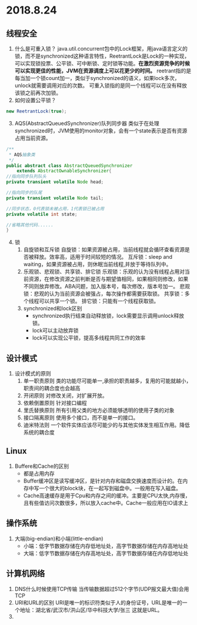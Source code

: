 # 2018.8.24
## 线程安全
1. 什么是可重入锁？
java.util.concurrent包中的Lock框架，用java语言定义的锁，而不是synchronized这种语言特性，ReetrantLock是Lock的一种实现，可以实现锁投票、公平锁、可中断锁、定时锁等功能。**在激烈资源竞争的时候可以实现更佳的性能，JVM在资源调度上可以花更少的时间。**
reetrant指的是每当加一个锁count加一，类似于synchronized的语义，如果lock多次，unlock就需要调用对应的次数。
可重入锁指的是同一个线程可以在没有释放该锁之前再次加锁。
2. 如何设置公平锁？
```java
new ReetrantLock(true);
```

3. AQS(AbstractQueuedSynchronizer)队列同步器
类似于在处理synchronized时，JVM使用的monitor对象，会有一个state表示是否有资源占用当前资源。

```java
/**
 * AQS抽象类
 */
public abstract class AbstractQueuedSynchronizer
    extends AbstractOwnableSynchronizer{
//指向同步队列队头
private transient volatile Node head;

//指向同步的队尾
private transient volatile Node tail;

//同步状态，0代表锁未被占用，1代表锁已被占用
private volatile int state;

//省略其他代码......
}
```

4. 锁
    1. 自旋锁和互斥锁
    自旋锁：如果资源被占用，当前线程就会循环查看资源是否被释放。效率高，适用于时间较短的情况。
    互斥锁：sleep and waiting，如果资源被占用，则休眠当前线程,并放于等待队列中。
    2. 乐观锁、悲观锁、共享锁、排它锁
    乐观锁：乐观的认为没有线程占用对当前资源，在修改资源之前判断是否与期望值相同，如果相同则修改，如果不同则放弃修改。ABA问题，加入版本号，每次修改，版本号加一。
    悲观锁：悲观的认为当前资源会被强占，每次操作都需要获取锁。
    共享锁：多个线程可以共享一个锁。
    排它锁：只能有一个线程获取锁。
    3. synchronized和lock区别
        * synchronized执行结束自动释放锁，lock需要显示调用unlock释放锁。
        * lock可以主动放弃锁
        * lock可以实现公平锁，提高多线程共同工作的效率

## 设计模式
1. 设计模式的原则
    1. 单一职责原则
    类的功能尽可能单一,承担的职责越多，复用的可能就越小，职责间的耦合度也会越高
    2. 开闭原则
    对修改关闭，对扩展开放。
    3. 依赖倒置原则
    针对接口编程
    4. 里氏替换原则
    所有引用父类的地方必须能够透明的使用子类的对象
    5. 接口隔离原则
    使用多个接口，而不是单一的接口。
    6. 迪米特法则
    一个软件实体应该尽可能少的与其他实体发生相互作用。降低系统的耦合度

## Linux
1. Buffere和Cache的区别
    * 都是占用内存
    * Buffer缓冲区是读写缓冲区，是针对内存和磁盘交换速度而设计的。在内存中写一个很大的block块，在一起写到磁盘中。一般用在写入磁盘。
    * Cache高速缓存是用于Cpu和内存之间的缓冲。主要是CPU太快,内存慢，且有些值访问次数很多，所以放入cache中。Cache一般应用在IO请求上

## 操作系统
1. 大端(big-endian)和小端(little-endian)
    * 小端：低字节数据存储在内存低地址处，高字节数据存储在内存高地址处
    * 大端：低字节数据存储在内存高地址处，高字节数据存储在内存低地址处

## 计算机网络
1. DNS什么时候使用TCP传输
当传输数据超过512个字节(UDP报文最大值)会用TCP
2. URI和URL的区别
URI是唯一的标识符类似于人的身份证号，URL是唯一的一个地址：湖北省/武汉市/洪山区/华中科技大学/张三 这就是URL。
3. 
